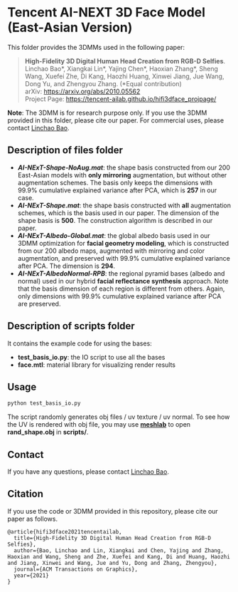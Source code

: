 # Tencent AI-NEXT 3D Face Model (East-Asian Version)

This folder provides the 3DMMs used in the following paper:

> **High-Fidelity 3D Digital Human Head Creation from RGB-D Selfies**.\
> Linchao Bao*, Xiangkai Lin*, Yajing Chen*, Haoxian Zhang*, Sheng Wang, Xuefei Zhe, Di Kang, Haozhi Huang, Xinwei Jiang, Jue Wang, Dong Yu, and Zhengyou Zhang. (*Equal contribution) \
> arXiv: https://arxiv.org/abs/2010.05562 \
> Project Page: https://tencent-ailab.github.io/hifi3dface_projpage/

**Note**: The 3DMM is for research purpose only. If you use the 3DMM provided in this folder, please cite our paper. For commercial uses, please contact [Linchao Bao](https://linchaobao.github.io/). 


## Description of **files** folder
- ***AI-NExT-Shape-NoAug.mat***: the shape basis constructed from our 200 East-Asian models with **only mirroring** augmentation, but without other augmentation schemes. The basis only keeps the dimensions with 99.9% cumulative explained variance after PCA, which is **257** in our case. 
- ***AI-NExT-Shape.mat***: the shape basis constructed with **all** augmentation schemes, which is the basis used in our paper. The dimension of the shape basis is **500**. The construction algorithm is described in our paper. 
- ***AI-NExT-Albedo-Global.mat***: the global albedo basis used in our 3DMM optimization for **facial geometry modeling**, which is constructed from our 200 albedo maps, augmented with mirroring and color augmentation, and preserved with 99.9% cumulative explained variance after PCA. The dimension is **294**. 
- ***AI-NExT-AlbedoNormal-RPB***: the regional pyramid bases (albedo and normal) used in our hybrid **facial reflectance synthesis** approach. Note that the basis dimension of each region is different from others. Again, only dimensions with 99.9% cumulative explained variance after PCA are preserved. 


## Description of **scripts** folder
It contains the example code for using the bases: 
- **test_basis_io.py**: the IO script to use all the bases
- **face.mtl**: material library for visualizing render results


## Usage
```python
python test_basis_io.py
```
The script randomly generates obj files / uv texture / uv normal.
To see how the UV is rendered with obj file, you may use **[meshlab](https://www.meshlab.net/)** to open **rand_shape.obj** in **scripts/**.


## Contact

If you have any questions, please contact [Linchao Bao](https://linchaobao.github.io/).


## Citation

If you use the code or 3DMM provided in this repository, please cite our paper as follows.

```
@article{hifi3dface2021tencentailab,
  title={High-Fidelity 3D Digital Human Head Creation from RGB-D Selfies},
  author={Bao, Linchao and Lin, Xiangkai and Chen, Yajing and Zhang, Haoxian and Wang, Sheng and Zhe, Xuefei and Kang, Di and Huang, Haozhi and Jiang, Xinwei and Wang, Jue and Yu, Dong and Zhang, Zhengyou},
  journal={ACM Transactions on Graphics},
  year={2021}
}
```

